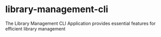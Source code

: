 # library-management-cli
The Library Management CLI Application provides essential features for efficient library management
